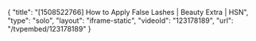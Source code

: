 {
    "title": "[1508522766] How to Apply False Lashes | Beauty Extra | HSN",
    "type": "solo",
    "layout": "iframe-static",
    "videoId": "123178189",
    "url": "\/tvpembed\/123178189"
}
